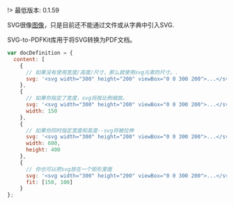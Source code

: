 !> 最低版本: 0.1.59

SVG很像[图像](Document-definition-object/Images)，只是目前还不能通过文件或从字典中引入SVG.

SVG-to-PDFKit库用于将SVG转换为PDF文档。

```javascript
var docDefinition = {
  content: [
    {
      // 如果没有使用宽度/高度/尺寸，那么就使用svg元素的尺寸。.
      svg: '<svg width="300" height="200" viewBox="0 0 300 200">...</svg>'
    },
    {
      // 如果你指定了宽度，svg将按比例缩放。
      svg: '<svg width="300" height="200" viewBox="0 0 300 200">...</svg>',
      width: 150
    },
    {
      // 如果你同时指定宽度和高度--svg将被拉伸
      svg: '<svg width="300" height="200" viewBox="0 0 300 200">...</svg>',
      width: 600,
      height: 400
    },
    {
      // 你也可以把svg放在一个矩形里面
      svg: '<svg width="300" height="200" viewBox="0 0 300 200">...</svg>',
      fit: [150, 100]
    }
};
```